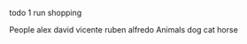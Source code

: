 
todo 1
run
shopping

People
    alex
    david
    vicente
    ruben
    alfredo
Animals
    dog
    cat
    horse

